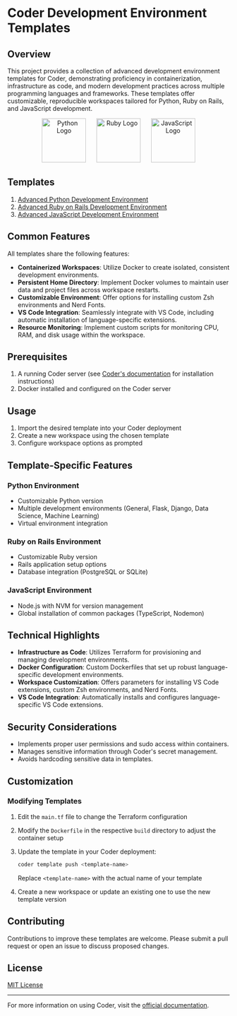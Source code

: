 # Coder Development Environment Templates

## Overview

This project provides a collection of advanced development environment templates for Coder, demonstrating proficiency in containerization, infrastructure as code, and modern development practices across multiple programming languages and frameworks. These templates offer customizable, reproducible workspaces tailored for Python, Ruby on Rails, and JavaScript development.

<div align="center">
  <img src="https://upload.wikimedia.org/wikipedia/commons/c/c3/Python-logo-notext.svg" width="100" alt="Python Logo">
  &nbsp;&nbsp;&nbsp;&nbsp;
  <img src="https://upload.wikimedia.org/wikipedia/commons/7/73/Ruby_logo.svg" width="100" alt="Ruby Logo">
  &nbsp;&nbsp;&nbsp;&nbsp;
  <img src="https://upload.wikimedia.org/wikipedia/commons/6/6a/JavaScript-logo.png" width="100" alt="JavaScript Logo">
</div>

## Templates

1. [Advanced Python Development Environment](#python-environment)
2. [Advanced Ruby on Rails Development Environment](#ruby-on-rails-environment)
3. [Advanced JavaScript Development Environment](#javascript-environment)

## Common Features

All templates share the following features:

- **Containerized Workspaces**: Utilize Docker to create isolated, consistent development environments.
- **Persistent Home Directory**: Implement Docker volumes to maintain user data and project files across workspace restarts.
- **Customizable Environment**: Offer options for installing custom Zsh environments and Nerd Fonts.
- **VS Code Integration**: Seamlessly integrate with VS Code, including automatic installation of language-specific extensions.
- **Resource Monitoring**: Implement custom scripts for monitoring CPU, RAM, and disk usage within the workspace.

## Prerequisites

1. A running Coder server (see [Coder's documentation](https://coder.com/docs/v2/latest/install) for installation instructions)
2. Docker installed and configured on the Coder server

## Usage

1. Import the desired template into your Coder deployment
2. Create a new workspace using the chosen template
3. Configure workspace options as prompted

## Template-Specific Features

### Python Environment

- Customizable Python version
- Multiple development environments (General, Flask, Django, Data Science, Machine Learning)
- Virtual environment integration

### Ruby on Rails Environment

- Customizable Ruby version
- Rails application setup options
- Database integration (PostgreSQL or SQLite)

### JavaScript Environment

- Node.js with NVM for version management
- Global installation of common packages (TypeScript, Nodemon)

## Technical Highlights

- **Infrastructure as Code**: Utilizes Terraform for provisioning and managing development environments.
- **Docker Configuration**: Custom Dockerfiles that set up robust language-specific development environments.
- **Workspace Customization**: Offers parameters for installing VS Code extensions, custom Zsh environments, and Nerd Fonts.
- **VS Code Integration**: Automatically installs and configures language-specific VS Code extensions.

## Security Considerations

- Implements proper user permissions and sudo access within containers.
- Manages sensitive information through Coder's secret management.
- Avoids hardcoding sensitive data in templates.

## Customization

### Modifying Templates

1. Edit the `main.tf` file to change the Terraform configuration
2. Modify the `Dockerfile` in the respective `build` directory to adjust the container setup
3. Update the template in your Coder deployment:

   ```bash
   coder template push <template-name>
   ```

   Replace `<template-name>` with the actual name of your template

4. Create a new workspace or update an existing one to use the new template version

## Contributing

Contributions to improve these templates are welcome. Please submit a pull request or open an issue to discuss proposed changes.

## License

[MIT License](LICENSE)

---

For more information on using Coder, visit the [official documentation](https://coder.com/docs).